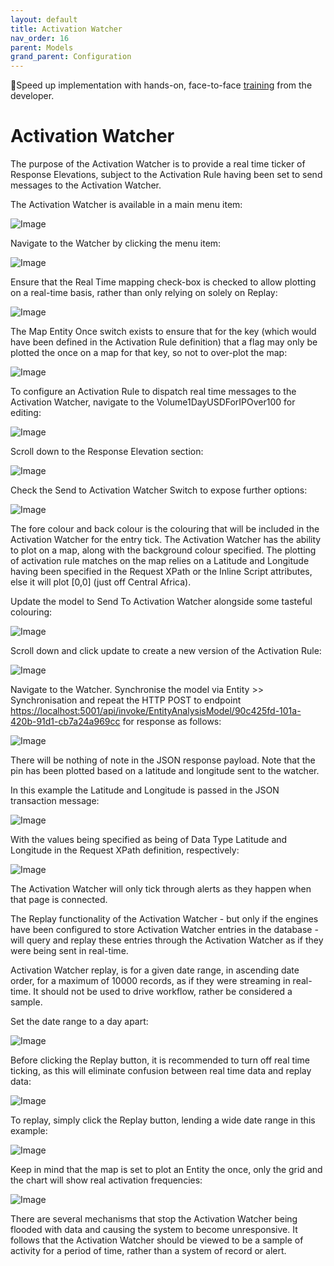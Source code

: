 ```yaml
---
layout: default
title: Activation Watcher
nav_order: 16
parent: Models
grand_parent: Configuration
---
```


🚀Speed up implementation with hands-on, face-to-face [training](https://www.jube.io/jube-training) from the developer.

# Activation Watcher 
The purpose of the Activation Watcher is to provide a real time ticker of Response Elevations,  subject to the Activation Rule having been set to send messages to the Activation Watcher.

The Activation Watcher is available in a main menu item:

![Image](WatcherMenuLocation.png)

Navigate to the Watcher by clicking the menu item:

![Image](WatcherPage.png)

Ensure that the Real Time mapping check-box is checked to allow plotting on a real-time basis,  rather than only relying on solely on Replay:

![Image](EnableRealTimeWatcher.png)

The Map Entity Once switch exists to ensure that for the key (which would have been defined in the Activation Rule definition) that a flag may only be plotted the once on a map for that key,  so not to over-plot the map:

![Image](EnablePlotOnce.png)

To configure an Activation Rule to dispatch real time messages to the Activation Watcher,  navigate to the Volume1DayUSDForIPOver100 for editing:

![Image](NavigateToVolume1DayUSDForIPOver100.png)

Scroll down to the Response Elevation section:

![Image](ScrollToResponseElevation.png)

Check the Send to Activation Watcher Switch to expose further options:

![Image](ExposeOptionsForSendToActivationWatcher.png)

The fore colour and back colour is the colouring that will be included in the Activation Watcher for the entry tick. The Activation Watcher has the ability to plot on a map,  along with the background colour specified.  The plotting of activation rule matches on the map relies on a Latitude and Longitude having been specified in the Request XPath or the Inline Script attributes, else it will plot [0,0] (just off Central Africa).

Update the model to Send To Activation Watcher alongside some tasteful colouring:

![Image](SetActivationWatcherColour.png)

Scroll down and click update to create a new version of the Activation Rule:

![Image](UpdatedActivationRuleWithActivationWatcher.png)

Navigate to the Watcher. Synchronise the model via Entity >> Synchronisation and repeat the HTTP POST to endpoint [https://localhost:5001/api/invoke/EntityAnalysisModel/90c425fd-101a-420b-91d1-cb7a24a969cc](https://localhost:5001/api/invoke/EntityAnalysisModel/90c425fd-101a-420b-91d1-cb7a24a969cc) for response as follows:

![Image](TickedOut.png)

There will be nothing of note in the JSON response payload.  Note that the pin has been plotted based on a latitude and longitude sent to the watcher.

In this example the Latitude and Longitude is passed in the JSON transaction message:

![Image](LatLongInRequestPayload.png)

With the values being specified as being of Data Type Latitude and Longitude in the Request XPath definition,  respectively:

![Image](LatInRequestXPath.png)

The Activation Watcher will only tick through alerts as they happen when that page is connected.

The Replay functionality of the Activation Watcher - but only if the engines have been configured to store Activation Watcher entries in the database - will query and replay these entries through the Activation Watcher as if they were being sent in real-time.

Activation Watcher replay, is for a given date range,  in ascending date order,  for a maximum of 10000 records, as if they were streaming in real-time.  It should not be used to drive workflow,  rather be considered a sample.

Set the date range to a day apart:

![Image](ActivationWatcherReplayDateRange.png)

Before clicking the Replay button,  it is recommended to turn off real time ticking,  as this will eliminate confusion between real time data and replay data:

![Image](DisableRealTimeWatcher.png)

To replay,  simply click the Replay button, lending a wide date range in this example:

![Image](ReplayMap.png)

Keep in mind that the map is set to plot an Entity the once,  only the grid and the chart will show real activation frequencies:

![Image](ReplayTicks.png)

There are several mechanisms that stop the Activation Watcher being flooded with data and causing the system to become unresponsive.  It follows that the Activation Watcher should be viewed to be a sample of activity for a period of time,  rather than a system of record or alert.